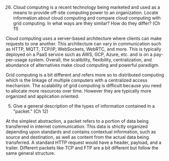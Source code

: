 26)  Cloud computing is a recent technology being marketed and used as a means to provide off-site computing power to an organization. Locate information about cloud computing and compare cloud computing with grid computing. In what ways are they similar? How do they differ? (Ch 11)

Cloud computing uses a server-based architecture where clients can make requests to one another. This architecture can vary in communication such as HTTP, MQTT, TCP/IP, WebSockets, WebRTC, and more. This is typically deployed on a PaaS service such as AWS, GCP, Azure, etc. and is on a pay-per-usage system. Overall, the scalibility, flexibility, centralization, and abundance of alternatives make cloud computing and powerful paradigm.

Grid computing is a bit different and refers more so to distributed computing which is the linkage of multiple computers with a centralized access mechanism. The scalability of grid computing is difficult because you need to allocate more resources over time. However they are typically more organized and application oriented.

5) Give a general description of the types of information contained in a "packet." (Ch 12)

At the simplest abstraction, a packet refers to a portion of data being transferred in internet communication. This data is strictly organized depending upon standards and contains contextual information, such as source and destination, as well as content from the actual data being transferred. A standard HTTP request would have a header, payload, and a trailer. Different packets like TCP and FTP are a bit different but follow the same general structure.